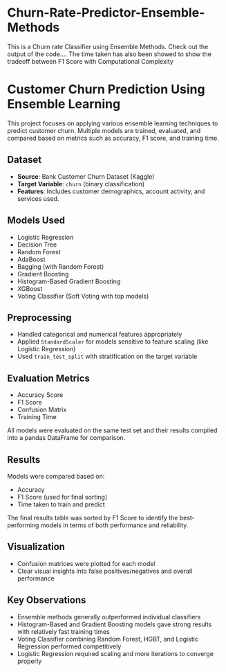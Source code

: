 # Churn-Rate-Predictor-Ensemble-Methods
This is a Churn rate Classifier using Ensemble Methods. Check out the output of the code.... The time taken has also been showed to show the tradeoff between F1 Score with Computational Complexity

# Customer Churn Prediction Using Ensemble Learning

This project focuses on applying various ensemble learning techniques to predict customer churn. Multiple models are trained, evaluated, and compared based on metrics such as accuracy, F1 score, and training time.

## Dataset

- **Source**: Bank Customer Churn Dataset (Kaggle)
- **Target Variable**: `churn` (binary classification)
- **Features**: Includes customer demographics, account activity, and services used.

## Models Used

- Logistic Regression
- Decision Tree
- Random Forest
- AdaBoost
- Bagging (with Random Forest)
- Gradient Boosting
- Histogram-Based Gradient Boosting
- XGBoost
- Voting Classifier (Soft Voting with top models)

## Preprocessing

- Handled categorical and numerical features appropriately
- Applied `StandardScaler` for models sensitive to feature scaling (like Logistic Regression)
- Used `train_test_split` with stratification on the target variable

## Evaluation Metrics

- Accuracy Score
- F1 Score
- Confusion Matrix
- Training Time

All models were evaluated on the same test set and their results compiled into a pandas DataFrame for comparison.

## Results

Models were compared based on:
- Accuracy
- F1 Score (used for final sorting)
- Time taken to train and predict

The final results table was sorted by F1 Score to identify the best-performing models in terms of both performance and reliability.

## Visualization

- Confusion matrices were plotted for each model
- Clear visual insights into false positives/negatives and overall performance

## Key Observations

- Ensemble methods generally outperformed individual classifiers
- Histogram-Based and Gradient Boosting models gave strong results with relatively fast training times
- Voting Classifier combining Random Forest, HGBT, and Logistic Regression performed competitively
- Logistic Regression required scaling and more iterations to converge properly
